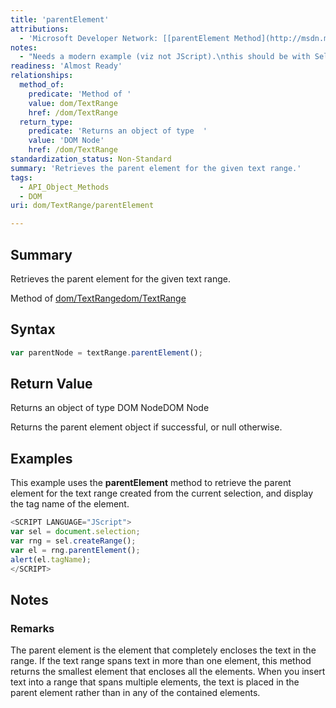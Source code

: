 ```yaml
---
title: 'parentElement'
attributions:
  - 'Microsoft Developer Network: [[parentElement Method](http://msdn.microsoft.com/en-us/library/ie/ms536654(v=vs.85).aspx) Article]'
notes:
  - "Needs a modern example (viz not JScript).\nthis should be with Selection object, not textRange."
readiness: 'Almost Ready'
relationships:
  method_of:
    predicate: 'Method of '
    value: dom/TextRange
    href: /dom/TextRange
  return_type:
    predicate: 'Returns an object of type  '
    value: 'DOM Node'
    href: /dom/TextRange
standardization_status: Non-Standard
summary: 'Retrieves the parent element for the given text range.'
tags:
  - API_Object_Methods
  - DOM
uri: dom/TextRange/parentElement

---
```

## Summary

Retrieves the parent element for the given text range.

Method of [dom/TextRange](/dom/TextRange)[dom/TextRange](/dom/TextRange)

## Syntax

``` js
var parentNode = textRange.parentElement();
```

## Return Value

Returns an object of type DOM NodeDOM Node

Returns the parent element object if successful, or null otherwise.

## Examples

This example uses the **parentElement** method to retrieve the parent element for the text range created from the current selection, and display the tag name of the element.

``` js
<SCRIPT LANGUAGE="JScript">
var sel = document.selection;
var rng = sel.createRange();
var el = rng.parentElement();
alert(el.tagName);
</SCRIPT>
```

## Notes

### Remarks

The parent element is the element that completely encloses the text in the range. If the text range spans text in more than one element, this method returns the smallest element that encloses all the elements. When you insert text into a range that spans multiple elements, the text is placed in the parent element rather than in any of the contained elements.
